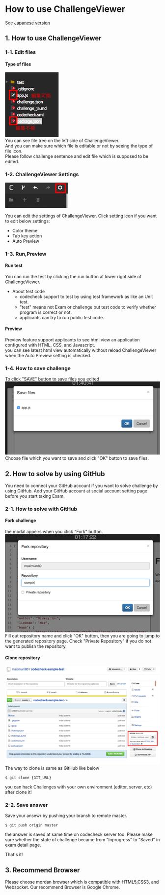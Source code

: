 # How to use ChallengeViewer
See [Japanese version](challenge-viewer_ja.md)

## <a name="section1"> 1. How to use ChallengeViewer
### 1-1. Edit files
#### Type of files
![イメージ10](images/s10.png)  
You can see file tree on the left side of ChallengeViewer.  
And you can make sure which file is editable or not by seeing the type of file icon.  
Please follow challenge sentence and edit file which is supposed to be edited.

### 1-2. ChallengeViewer Settings
![イメージ9](images/s9.png)  

You can edit the settings of ChallengeViewer.
Click setting icon if you want to edit below settings:
* Color theme
* Tab key action
* Auto Preview


### 1-3. Run,Preview
#### Run test
You can run the test by clicking the run button at lower right side of ChallengeViewer. 
- About test code
  - codecheck support to test by using test framework as like an Unit test.
  - "test" means not Exam or challenge but test code to verify whether program is correct or not.
  - applicants can try to run public test code.

#### Preview
Preview feature support applicants to see html view an application configured with HTML, CSS, and Javascript.  
you can see latest html view automatically without reload ChallengeViewer when the Auto Preview setting is checked.

### 1-4. How to save challenge
To click "SAVE" button to save files you edited  
![イメージ13](images/s13.png)  
Choose file which you want to save and click "OK" button to save files.

## <a name="section2"> 2. How to solve by using GitHub
You need to connect your GitHub account if you want to solve challenge by using GitHub.
Add your GitHub account at social account setting page before you start taking Exam.

### 2-1. How to solve with GitHub
#### Fork challenge
the modal appeirs when you click "Fork" button.
![イメージ11](images/s11.png)  
Fill out repository name and click "OK" button, then you are going to jump to the generated repository page.
Check "Private Repository" if you do not want to publish the repository.

#### Clone repository
![イメージ15](images/s15.png)   
The way to clone is same as GitHub like below

```
$ git clone {GIT_URL}
```
you can hack Challenges with your own environment (editor, server, etc) after clone it!

### 2-2. Save answer
Save your ansewr by pushing your bransh to remote master.

```
$ git push origin master
```
the answer is saved at same time on codecheck server too.
Please make sure whether the state of challenge became from "Inprogress" to "Saved" in exam detail page. 

That's it!

## 3. Recommend Browser
Please choose mordan browser which is compatible with HTML5,CSS3, and Websocket.
Our recommend Browser is Google Chrome.
